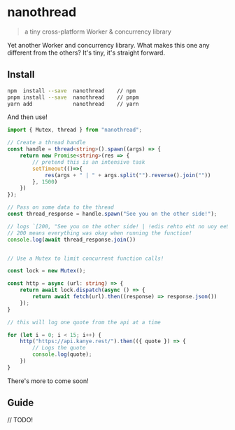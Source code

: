 # nanothread

> a tiny cross-platform Worker & concurrency library

Yet another Worker and concurrency library. What makes this one any different from the others? It's tiny, it's straight forward.

## Install

```sh
npm  install --save  nanothread    // npm
pnpm install --save  nanothread    // pnpm
yarn add             nanothread    // yarn
```

And then use!

```ts
import { Mutex, thread } from "nanothread";

// Create a thread handle
const handle = thread<string>().spawn((args) => {
	return new Promise<string>(res => {
		// pretend this is an intensive task
		setTimeout(()=>{
			res(args + " | " + args.split("").reverse().join(""))
		}, 1500)
	})
});

// Pass on some data to the thread
const thread_response = handle.spawn("See you on the other side!");

// logs `[200, "See you on the other side! | !edis rehto eht no uoy eeS"]`
// 200 means everything was okay when running the function!
console.log(await thread_response.join())


// Use a Mutex to limit concurrent function calls!

const lock = new Mutex();

const http = async (url: string) => {
	return await lock.dispatch(async () => {
		return await fetch(url).then((response) => response.json())
	});
}

// this will log one quote from the api at a time

for (let i = 0; i < 15; i++) {
	http("https://api.kanye.rest/").then(({ quote }) => {
		// Logs the quote
		console.log(quote);
	})
}

```

There's more to come soon!

## Guide

// TODO!